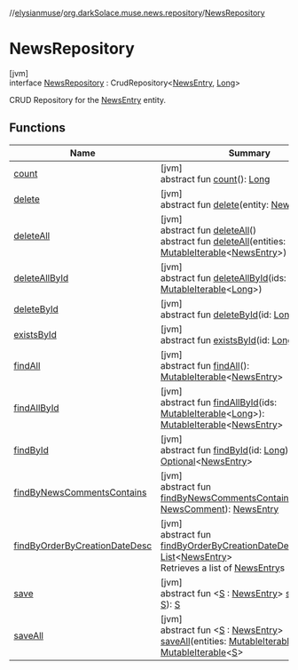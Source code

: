 //[elysianmuse](../../../index.md)/[org.darkSolace.muse.news.repository](../index.md)/[NewsRepository](index.md)

# NewsRepository

[jvm]\
interface [NewsRepository](index.md) : CrudRepository&lt;[NewsEntry](../../org.darkSolace.muse.news.model/-news-entry/index.md), [Long](https://kotlinlang.org/api/latest/jvm/stdlib/kotlin/-long/index.html)&gt; 

CRUD Repository for the [NewsEntry](../../org.darkSolace.muse.news.model/-news-entry/index.md) entity.

## Functions

| Name | Summary |
|---|---|
| [count](../../org.darkSolace.muse.user.repository/-user-settings-repository/index.md#-1347258675%2FFunctions%2F-1216412040) | [jvm]<br>abstract fun [count](../../org.darkSolace.muse.user.repository/-user-settings-repository/index.md#-1347258675%2FFunctions%2F-1216412040)(): [Long](https://kotlinlang.org/api/latest/jvm/stdlib/kotlin/-long/index.html) |
| [delete](index.md#736908251%2FFunctions%2F-1216412040) | [jvm]<br>abstract fun [delete](index.md#736908251%2FFunctions%2F-1216412040)(entity: [NewsEntry](../../org.darkSolace.muse.news.model/-news-entry/index.md)) |
| [deleteAll](../../org.darkSolace.muse.user.repository/-user-settings-repository/index.md#87931462%2FFunctions%2F-1216412040) | [jvm]<br>abstract fun [deleteAll](../../org.darkSolace.muse.user.repository/-user-settings-repository/index.md#87931462%2FFunctions%2F-1216412040)()<br>abstract fun [deleteAll](index.md#1867991754%2FFunctions%2F-1216412040)(entities: [MutableIterable](https://kotlinlang.org/api/latest/jvm/stdlib/kotlin.collections/-mutable-iterable/index.html)&lt;[NewsEntry](../../org.darkSolace.muse.news.model/-news-entry/index.md)&gt;) |
| [deleteAllById](../../org.darkSolace.muse.user.repository/-user-settings-repository/index.md#897308593%2FFunctions%2F-1216412040) | [jvm]<br>abstract fun [deleteAllById](../../org.darkSolace.muse.user.repository/-user-settings-repository/index.md#897308593%2FFunctions%2F-1216412040)(ids: [MutableIterable](https://kotlinlang.org/api/latest/jvm/stdlib/kotlin.collections/-mutable-iterable/index.html)&lt;[Long](https://kotlinlang.org/api/latest/jvm/stdlib/kotlin/-long/index.html)&gt;) |
| [deleteById](../../org.darkSolace.muse.user.repository/-user-settings-repository/index.md#-1865927624%2FFunctions%2F-1216412040) | [jvm]<br>abstract fun [deleteById](../../org.darkSolace.muse.user.repository/-user-settings-repository/index.md#-1865927624%2FFunctions%2F-1216412040)(id: [Long](https://kotlinlang.org/api/latest/jvm/stdlib/kotlin/-long/index.html)) |
| [existsById](../../org.darkSolace.muse.user.repository/-user-settings-repository/index.md#-1245749783%2FFunctions%2F-1216412040) | [jvm]<br>abstract fun [existsById](../../org.darkSolace.muse.user.repository/-user-settings-repository/index.md#-1245749783%2FFunctions%2F-1216412040)(id: [Long](https://kotlinlang.org/api/latest/jvm/stdlib/kotlin/-long/index.html)): [Boolean](https://kotlinlang.org/api/latest/jvm/stdlib/kotlin/-boolean/index.html) |
| [findAll](../../org.darkSolace.muse.user.repository/-user-settings-repository/index.md#432803092%2FFunctions%2F-1216412040) | [jvm]<br>abstract fun [findAll](../../org.darkSolace.muse.user.repository/-user-settings-repository/index.md#432803092%2FFunctions%2F-1216412040)(): [MutableIterable](https://kotlinlang.org/api/latest/jvm/stdlib/kotlin.collections/-mutable-iterable/index.html)&lt;[NewsEntry](../../org.darkSolace.muse.news.model/-news-entry/index.md)&gt; |
| [findAllById](../../org.darkSolace.muse.user.repository/-user-settings-repository/index.md#-2014544349%2FFunctions%2F-1216412040) | [jvm]<br>abstract fun [findAllById](../../org.darkSolace.muse.user.repository/-user-settings-repository/index.md#-2014544349%2FFunctions%2F-1216412040)(ids: [MutableIterable](https://kotlinlang.org/api/latest/jvm/stdlib/kotlin.collections/-mutable-iterable/index.html)&lt;[Long](https://kotlinlang.org/api/latest/jvm/stdlib/kotlin/-long/index.html)&gt;): [MutableIterable](https://kotlinlang.org/api/latest/jvm/stdlib/kotlin.collections/-mutable-iterable/index.html)&lt;[NewsEntry](../../org.darkSolace.muse.news.model/-news-entry/index.md)&gt; |
| [findById](../../org.darkSolace.muse.user.repository/-user-settings-repository/index.md#635093510%2FFunctions%2F-1216412040) | [jvm]<br>abstract fun [findById](../../org.darkSolace.muse.user.repository/-user-settings-repository/index.md#635093510%2FFunctions%2F-1216412040)(id: [Long](https://kotlinlang.org/api/latest/jvm/stdlib/kotlin/-long/index.html)): [Optional](https://docs.oracle.com/javase/8/docs/api/java/util/Optional.html)&lt;[NewsEntry](../../org.darkSolace.muse.news.model/-news-entry/index.md)&gt; |
| [findByNewsCommentsContains](find-by-news-comments-contains.md) | [jvm]<br>abstract fun [findByNewsCommentsContains](find-by-news-comments-contains.md)(comment: [NewsComment](../../org.darkSolace.muse.news.model/-news-comment/index.md)): [NewsEntry](../../org.darkSolace.muse.news.model/-news-entry/index.md) |
| [findByOrderByCreationDateDesc](find-by-order-by-creation-date-desc.md) | [jvm]<br>abstract fun [findByOrderByCreationDateDesc](find-by-order-by-creation-date-desc.md)(): [List](https://kotlinlang.org/api/latest/jvm/stdlib/kotlin.collections/-list/index.html)&lt;[NewsEntry](../../org.darkSolace.muse.news.model/-news-entry/index.md)&gt;<br>Retrieves a list of [NewsEntry](../../org.darkSolace.muse.news.model/-news-entry/index.md)s |
| [save](index.md#579008309%2FFunctions%2F-1216412040) | [jvm]<br>abstract fun &lt;[S](index.md#579008309%2FFunctions%2F-1216412040) : [NewsEntry](../../org.darkSolace.muse.news.model/-news-entry/index.md)&gt; [save](index.md#579008309%2FFunctions%2F-1216412040)(entity: [S](index.md#579008309%2FFunctions%2F-1216412040)): [S](index.md#579008309%2FFunctions%2F-1216412040) |
| [saveAll](index.md#654333232%2FFunctions%2F-1216412040) | [jvm]<br>abstract fun &lt;[S](index.md#654333232%2FFunctions%2F-1216412040) : [NewsEntry](../../org.darkSolace.muse.news.model/-news-entry/index.md)&gt; [saveAll](index.md#654333232%2FFunctions%2F-1216412040)(entities: [MutableIterable](https://kotlinlang.org/api/latest/jvm/stdlib/kotlin.collections/-mutable-iterable/index.html)&lt;[S](index.md#654333232%2FFunctions%2F-1216412040)&gt;): [MutableIterable](https://kotlinlang.org/api/latest/jvm/stdlib/kotlin.collections/-mutable-iterable/index.html)&lt;[S](index.md#654333232%2FFunctions%2F-1216412040)&gt; |
